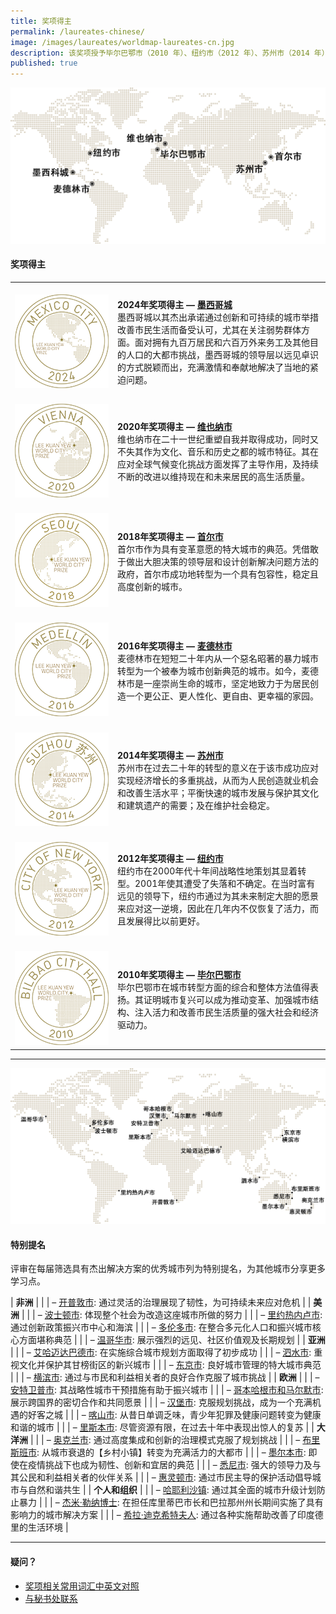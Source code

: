 ```yaml
---
title: 奖项得主
permalink: /laureates-chinese/
image: /images/laureates/worldmap-laureates-cn.jpg
description: 该奖项授予毕尔巴鄂市（2010 年）、纽约市（2012 年）、苏州市（2014 年）、麦德林市（2016 年）、首尔市（2018 年）、维也纳市（2020 年）和墨西哥城（2024年）。
published: true
---
```


![奖项得主](/images/laureates/worldmap-laureates-cn.jpg/)

#### **奖项得主**

<table style="width: 100%;" border="0" cellpadding="10">
<tbody>
<tr>
<td style="width: 150px;"><br><img src="/images/laureates/mexico-city-medal.png" alt="墨西哥城" /><br></td>
  <td><br><strong>2024年奖项得主 — <a href="/mexico-city/">墨西哥城</a></strong><br />墨西哥城以其杰出承诺通过创新和可持续的城市举措改善市民生活而备受认可，尤其在关注弱势群体方面。面对拥有九百万居民和六百万外来务工及其他目的人口的大都市挑战，墨西哥城的领导层以远见卓识的方式脱颖而出，充满激情和奉献地解决了当地的紧迫问题。</td>
</tr>
<tr>
<td style="width: 150px;"><br><img src="/images/laureates/vienna-medal.png" alt="维也纳市" /><br></td>
  <td><br><strong>2020年奖项得主 — <a href="/vienna/">维也纳市</a></strong><br />维也纳市在二十一世纪重塑自我并取得成功，同时又不失其作为文化、音乐和历史之都的城市特征。其在应对全球气候变化挑战方面发挥了主导作用，及持续不断的改进以维持现在和未来居民的高生活质量。</td>
</tr>
<tr>
<td style="width: 150px;"><br><img src="/images/laureates/seoul-medal.png" alt="首尔市" /><br></td>
  <td><br><strong>2018年奖项得主 — <a href="/seoul/">首尔市</a></strong><br />首尔市作为具有变革意愿的特大城市的典范。凭借敢于做出大胆决策的领导层和设计创新解决问题方法的政府，首尔市成功地转型为一个具有包容性，稳定且高度创新的城市。</td>
</tr>
<tr>
<td><br><img src="/images/laureates/medellin-medal.png" alt="麦德林市" /><br></td>
  <td><br><strong>2016年奖项得主 — <a href="/medellin/">麦德林市</a></strong><br />麦德林市在短短二十年内从一个惡名昭著的暴力城市转型为一个被奉为城市创新典范的城市。如今，麦德林市是一座崇尚生命的城市，坚定地致力于为居民创造一个更公正、更人性化、更自由、更幸福的家园。</td>
</tr> 
<tr>
<td><br><img src="/images/laureates/suzhou-medal.png" alt="苏州市" /><br></td>
  <td><br><strong>2014年奖项得主 — <a href="/suzhou/">苏州市</a></strong><br />苏州市在过去二十年的转型的意义在于该市成功应对实现经济增长的多重挑战，从而为人民创造就业机会和改善生活水平；平衡快速的城市发展与保护其文化和建筑遗产的需要；及在维护社会稳定。</td>
</tr> 
<tr>
<td><br><img src="/images/laureates/nyc-medal.png" alt="纽约市" /><br></td>
  <td><br><strong>2012年奖项得主 — <a href="/nyc/">纽约市</a></strong><br />纽约市在2000年代十年间战略性地策划其显着转型。2001年使其遭受了失落和不确定。在当时富有远见的领导下，纽约市通过为其未来制定大胆的愿景来应对这一逆境，因此在几年内不仅恢复了活力，而且发展得比以前更好。</td>
</tr>
<tr>
<td><br><img src="/images/laureates/bilbao-medal.png" alt="毕尔巴鄂市" /><br></td>
  <td><br><strong>2010年奖项得主 — <a href="/bilbao/">毕尔巴鄂市</a></strong><br />毕尔巴鄂市在城市转型方面的综合和整体方法值得表扬。其证明城市复兴可以成为推动变革、加强城市结构、注入活力和改善市民生活质量的强大社会和经济驱动力。</td>
</tr> 
</tbody>
</table>

---

![特别提名](/images/laureates/worldmap-special-mentions-cn.jpg/)

#### **特别提名**

评审在每届筛选具有杰出解决方案的优秀城市列为特别提名，为其他城市分享更多学习点。

| **非洲** | 
| | – [开普敦市](/cape-town/): 通过灵活的治理展现了韧性，为可持续未来应对危机 | 
| **美洲** |
| | – [波士顿市](/boston/): 体现整个社会为改造这座城市所做的努力 | 
| | – [里约热内卢市](/rio-de-janeiro/): 通过创新政策振兴市中心和海滨 | 
| | – [多伦多市](/toronto/): 在整合多元化人口和振兴城市核心方面堪称典范 | 
| | – [温哥华市](/vancouver/): 展示强烈的远见、社区价值观及长期规划 | 
| **亚洲** |
| | – [艾哈迈达巴德市](/ahmedabad/): 在实施综合城市规划方面取得了初步成功 | 
| | – [泗水市](/surabaya/): 重视文化并保护其甘榜街区的新兴城市 | 
| | – [东京市](/tokyo/): 良好城市管理的特大城市典范 |
| | – [横滨市](/yokohama/): 通过与市民和利益相关者的良好合作克服了城市挑战 | 
| **欧洲** |
| | – [安特卫普市](/antwerp/): 其战略性城市干预措施有助于振兴城市 |
| | – [哥本哈根市和马尔默市](/copenhagen-malmo/): 展示跨国界的密切合作和共同愿景 | 
| | – [汉堡市](/hamburg/): 克服规划挑战，成为一个充满机遇的好客之城 | 
| | – [喀山市](/kazan/): 从昔日单调乏味，青少年犯罪及健康问题转变为健康和谐的城市 |
| | – [里斯本市](/lisbon/): 尽管资源有限，在过去十年中表现出惊人的复苏 |
| **大洋洲** | 
| | – [奥克兰市](/auckland/): 通过高度集成和创新的治理模式克服了规划挑战 |
| | – [布里斯班市](/brisbane/): 从城市衰退的【乡村小镇】转变为充满活力的大都市 | 
| | – [墨尔本市](/melbourne/): 即使在疫情挑战下也成为韧性、创新和宜居的典范 |
| | – [悉尼市](/sydney/): 强大的领导力及与其公民和利益相关者的伙伴关系 |
| | – [惠灵顿市](/wellington/): 通过市民主导的保护活动倡导城市与自然和谐共生 |
| **个人和组织** | 
| | – [哈耶利沙镇](/khayelitsha/): 通过其全面的城市升级计划防止暴力 | 
| | – [杰米·勒纳博士](/jaime-lerner/): 在担任库里蒂巴市长和巴拉那州州长期间实施了具有影响力的城市解决方案 | 
| | – [希拉·迪克希特夫人](/sheila-dikshit/): 通过各种实施帮助改善了印度德里的生活环境 |  

---

#### **疑问？**

- [奖项相关常用词汇中英文对照](/glossary-chinese/)
- [与秘书处联系](/feedback-chinese/)
